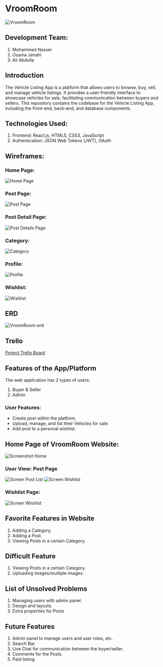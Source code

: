 # VroomRoom

![VroomRoom](https://i.imgur.com/wPMlAub.png)

## Development Team:
1. Mohammed Nasser
2. Osama Janahi
3. Ali Abdulla

## Introduction
The Vehicle Listing App is a platform that allows users to browse, buy, sell, and manage vehicle listings. It provides a user-friendly interface to showcase vehicles for sale, facilitating communication between buyers and sellers. This repository contains the codebase for the Vehicle Listing App, including the front-end, back-end, and database components.

## Technologies Used:
1. Frontend: React.js, HTML5, CSS3, JavaScript
2. Authentication: JSON Web Tokens (JWT), OAuth

## Wireframes:
### Home Page:
![Home Page](https://i.imgur.com/FVIDIlc.png)

### Post Page:
![Post Page](https://i.imgur.com/IbGqliP.png)

### Post Detail Page:
![Post Details Page](https://i.imgur.com/E8oBCOo.png)

### Category:
![Category](https://i.imgur.com/bttuY0H.png)

### Profile:
![Profile](https://i.imgur.com/VqwXPeP.png)

### Wishlist:
![Wishlist](https://i.imgur.com/7cVoxCv.png)

## ERD
![VroomRoom-erd](https://i.imgur.com/jQZaQoW.png)

## Trello
[Project Trello Board](https://trello.com/b/C6aY9odY)

## Features of the App/Platform
The web application has 2 types of users:
1. Buyer & Seller
2. Admin

### User Features:
- Create post within the platform.
- Upload, manage, and list their Vehicles for sale.
- Add post to a personal wishlist.

## Home Page of VroomRoom Website:
![Screenshot Home](https://i.imgur.com/2M0cFcC.png)

### User View: Post Page
![Screen Post List](https://i.imgur.com/qsg9Bta.png)
![Screen Wishlist](https://i.imgur.com/UMkUpqH.png)

### Wishlist Page:
![Screen Wishlist](https://i.imgur.com/UMkUpqH.png)

## Favorite Features in Website
1. Adding a Category.
2. Adding a Post.
3. Viewing Posts in a certain Category.

## Difficult Feature
1. Viewing Posts in a certain Category.
2. Uploading images/multiple images.

## List of Unsolved Problems
1. Managing users with admin panel.
2. Design and layouts.
3. Extra properties for Posts

## Future Features
1. Admin panel to manage users and user roles, etc.
2. Search Bar.
3. Live Chat for communication between the buyer/seller.
4. Comments for the Posts.
5. Paid listing.

